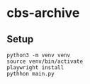 # cbs-archive

## Setup
```
python3 -m venv venv
source venv/bin/activate
playwright install
pythhon main.py
```